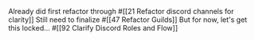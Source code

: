 Already did first refactor through #[[21 Refactor discord channels for clarity]] 
Still need to finalize #[[47 Refactor Guilds]] 
But for now, let's get this locked... #[[92 Clarify Discord Roles and Flow]] 

